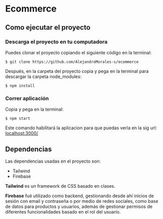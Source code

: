 # Ecommerce

## Como ejecutar el proyecto
### Descarga el proyecto en tu computadora
Puedes clonar el proyecto copiando el siguiente código en la terminal:
```
$ git clone https://github.com/AlejandroMorales-s/ecommerce
```
Después, en la carpeta del proyecto copia y pega en la terminal para descargar la carpeta node_modules: 
```
$ npm install
```
### Correr aplicación
Copia y pega en la terminal: 
```
$ npm start
```
Este comando habilitará la aplicacion para que puedas verla en la sig url: [localhost:3000/](http://localhost:3000/)

## Dependencias
Las dependencias usadas en el proyecto son:

* Tailwind
* Firebase

**Tailwind** es un framework de CSS basado en clases.

**Firebase** fué utilizado como backend, gestionando desde ahí inicios de sesión con email y contraseña o por medio de redes sociales, como base de datos para productos y usuarios, además de gestionar permisos de diferentes funcionalidades basado en el rol del usuario.
